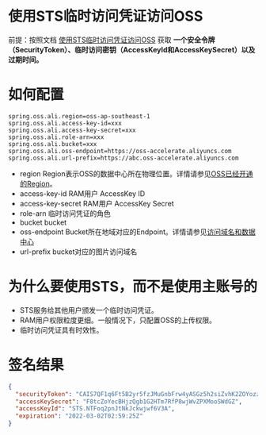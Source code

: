 # 使用STS临时访问凭证访问OSS

前提：按照文档 [使用STS临时访问凭证访问OSS](https://help.aliyun.com/document_detail/100624.html) 获取
**一个安全令牌（SecurityToken）、临时访问密钥（AccessKeyId和AccessKeySecret）以及过期时间。**

# 如何配置

```properties
spring.oss.ali.region=oss-ap-southeast-1
spring.oss.ali.access-key-id=xxx
spring.oss.ali.access-key-secret=xxx
spring.oss.ali.role-arn=xxx
spring.oss.ali.bucket=xxx
spring.oss.ali.oss-endpoint=https://oss-accelerate.aliyuncs.com
spring.oss.ali.url-prefix=https://abc.oss-accelerate.aliyuncs.com
```

- region
  Region表示OSS的数据中心所在物理位置。详情请参见[OSS已经开通的Region](https://help.aliyun.com/document_detail/31837.htm#concept-zt4-cvy-5db)。
- access-key-id RAM用户 AccessKey ID
- access-key-secret RAM用户 AccessKey Secret
- role-arn 临时访问凭证的角色
- bucket bucket
- oss-endpoint Bucket所在地域对应的Endpoint。详情请参见[访问域名和数据中心](https://help.aliyun.com/document_detail/31837.html)
- url-prefix bucket对应的图片访问域名

# 为什么要使用STS，而不是使用主账号的

- STS服务给其他用户颁发一个临时访问凭证。
- RAM用户权限粒度更细。一般情况下，只配置OSS的上传权限。
- 临时访问凭证具有时效性。

# 签名结果

```json
{
  "securityToken": "CAIS7QF1q6Ft5B2yr5fzJMuGnbFrw4yASGz5h2siZvhK2ZOYozz2IH1NenNuB+8etfQwnW9R6/4ZlqJoWoRZSEmBb8Ju58zveq4N/82T1fau5Jko1beHewHKeTOZsebWZ+LmNqC/Ht6md1HDkAJq3LL+bk/Mdle5MJqP+/UFB5ZtKWveVzddA8pMLQZPsdITMWCrVcygKRn3mGHdfiEK00he8T4gtvzhmJbAsECF1Q2gk7Evyt6vcsj0Xa5FJ4xiVtq55utye5fa3TRYgxowr/ov0vYap2if5YHCWgYIvk3dKYHP7sZ/zOrwt1/Z08wagAFDr3T+5YMJ/INlVo/gki50HHQdWO9qXTkT3XX+eA0e2NtAWXndLXvzuF+cfyhYAnDHpFLhhyVVzS90prgFwns4baO5q+CxDE3Qmc/ZUN6uNggKx7/DFhKra0pqncApPQna77JTfpVoK/2myERJeSlprLutUWX8HE0k0mHqM23shQ==",
  "accessKeySecret": "F8tcZoYecBHjzQgb1G2HTm7RfP8wjWvZPXMooSWdGZ",
  "accessKeyId": "STS.NTFoq2pnJtNkJckwjwf6V3A",
  "expiration": "2022-03-02T02:59:25Z"
}
```